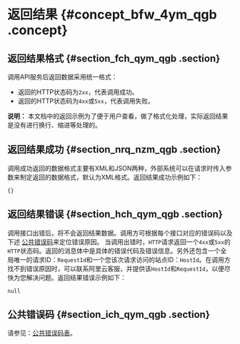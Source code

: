 # 返回结果 {#concept_bfw_4ym_qgb .concept}

## 返回结果格式 {#section_fch_qym_qgb .section}

调用API服务后返回数据采用统一格式：

-   返回的HTTP状态码为`2xx`，代表调用成功。
-   返回的HTTP状态码为`4xx`或`5xx`，代表调用失败。

**说明：** 本文档中的返回示例为了便于用户查看，做了格式化处理，实际返回结果是没有进行换行、缩进等处理的。

## 返回结果成功 {#section_nrq_nzm_qgb .section}

调用成功返回的数据格式主要有XML和JSON两种，外部系统可以在请求时传入参数来制定返回的数据格式，默认为XML格式。返回结果成功示例如下：

`{}`

## 返回结果错误 {#section_hch_qym_qgb .section}

调用接口出错后，将不会返回结果数据。调用方可根据每个接口对应的错误码以及下述 [公共错误码](#section_ich_qym_qgb)来定位错误原因。 当调用出错时，`HTTP`请求返回一个`4xx`或`5xx`的`HTTP`状态码。返回的消息体中是具体的错误代码及错误信息。另外还包含一个全局唯一的请求ID：`RequestId`和一个您该次请求访问的站点ID：`HostId`。在调用方找不到错误原因时，可以联系阿里云客服，并提供该`HostId`和`RequestId`，以便尽快为您解决问题。返回结果错误示例如下：

`null`

## 公共错误码 {#section_ich_qym_qgb .section}

请参见：[公共错误码表](https://error-center.aliyun.com/status/product/Public)。

